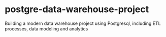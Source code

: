 # postgre-data-warehouse-project
Building a modern data warehouse project using Postgresql, including ETL processes, data modeling and analytics
